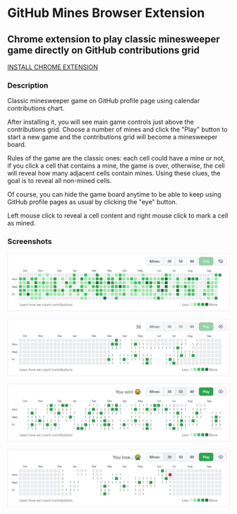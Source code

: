 # GitHub Mines Browser Extension
## Chrome extension to play classic minesweeper game directly on GitHub contributions grid

[INSTALL CHROME EXTENSION](https://chrome.google.com/webstore/detail/github-minesweeper/digafonkkgaabmggclpbabfmfnambeia/related)

### Description

Classic minesweeper game on GitHub profile page using calendar contributions chart.

After installing it, you will see main game controls just above the contributions grid. Choose a number of mines and click the "Play" button to start a new game and the contributions grid will become a minesweeper board.

Rules of the game are the classic ones: each cell could have a mine or not, if you click a cell that contains a mine, the game is over, otherwise, the cell will reveal how many adjacent cells contain mines. Using these clues, the goal is to reveal all non-mined cells.

Of course, you can hide the game board anytime to be able to keep using GitHub profile pages as usual by clicking the "eye" button.

Left mouse click to reveal a cell content and right mouse click to mark a cell as mined.

### Screenshots

![before](./screenshots/screenshot1.png)

![playing](./screenshots/screenshot2.png)

![win](./screenshots/screenshot3.png)

![lose](./screenshots/screenshot4.png)
